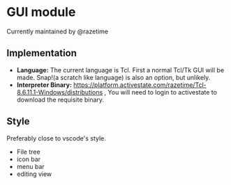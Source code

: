 # GUI module

Currently maintained by @razetime

## Implementation
- **Language:** The current language is Tcl. First a normal Tcl/Tk GUI will be made. Snap!(a scratch like language) is also an option, but unlikely.
- **Interpreter Binary:** https://platform.activestate.com/razetime/Tcl-8.6.11.1-Windows/distributions , You will need to login to activestate to download the requisite binary.

## Style
Preferably close to vscode's style.
- File tree
- icon bar
- menu bar
- editing view
